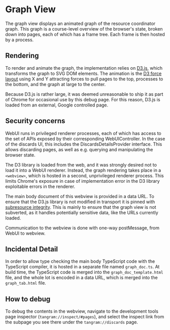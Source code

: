 # Graph View

The graph view displays an animated graph of the resource coordinator graph.
This graph is a course-level overview of the browser's state, broken down
into pages, each of which has a frame tree. Each frame is then hosted by a
process.

## Rendering
To render and animate the graph, the implementation relies on
[D3.js](https://d3js.org), which transforms the graph to SVG DOM elements.
The animation is the [D3 force layout](https://github.com/d3/d3-force) using
X and Y attracting forces to pull pages to the top, processes to the bottom,
and the graph at large to the center.

Because D3.js is rather large, it was deemed unreasonable to ship it as part of
Chrome for occasional use by this debug page. For this reason, D3.js is loaded
from an external, Google controlled page.

## Security concerns
WebUI runs in privileged renderer processes, each of which has access to the set
of APIs exposed by their corresponding WebUIController. In the case of the
discards UI, this includes the DiscardsDetailsProvider interface. This allows
discarding pages, as well as e.g. querying and manipulating the browser state.

The D3 library is loaded from the web, and it was strongly desired not to load
it into a WebUI renderer. Instead, the graph rendering takes place in a
`<webview>`, which is hosted in a second, unprivileged renderer process.
This limits Chrome's exposure in case of implementation error in the D3 library
exploitable errors in the renderer.

The main body document of this webview is provided in a data URL.
To ensure that the D3.js library is not modified in transport it is pinned with
[subresource integrity](https://developer.mozilla.org/en-US/docs/Web/Security/Subresource_Integrity).
This is mainly to ensure that the graph view is not subverted, as it handles
potentially sensitive data, like the URLs currently loaded.

Communication to the webview is done with one-way postMessage, from WebUI to
webview.

## Incidental Detail
In order to allow type checking the main body TypeScript code with the
TypeScript compiler, it is hosted in a separate file named `graph_doc.ts`. At
build time, the TypeScript code is merged into the `graph_doc_template.html`
file, and the whole lot is encoded in a data URL, which is merged into the
`graph_tab.html` file.

## How to debug
To debug the contents in the webview, navigate to the development tools
page inspector (`tangram://inspect/#pages`), and select the inspect link from the
subpage you see there under the `tangram://discards` page.
